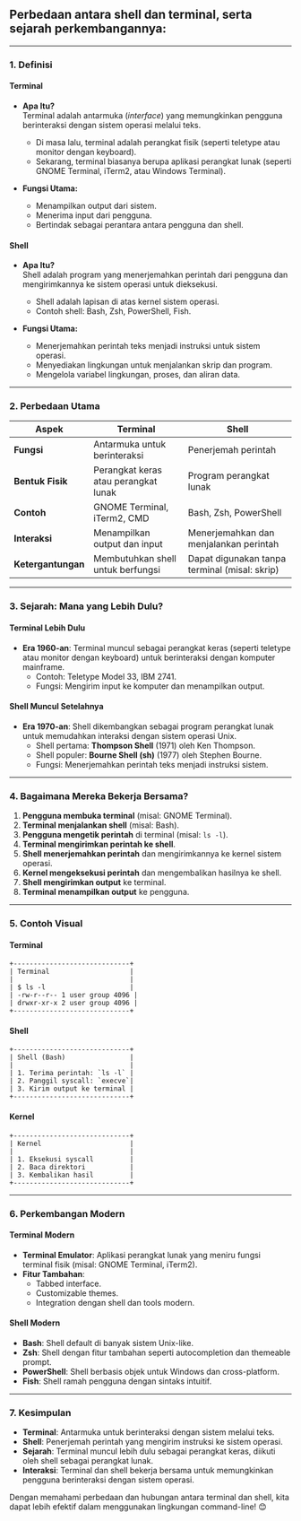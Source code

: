 ## Perbedaan antara **shell** dan **terminal**, serta sejarah perkembangannya:

---

### **1. Definisi**

#### **Terminal**

- **Apa Itu?**  
  Terminal adalah antarmuka (_interface_) yang memungkinkan pengguna berinteraksi dengan sistem operasi melalui teks.

  - Di masa lalu, terminal adalah perangkat fisik (seperti teletype atau monitor dengan keyboard).
  - Sekarang, terminal biasanya berupa aplikasi perangkat lunak (seperti GNOME Terminal, iTerm2, atau Windows Terminal).

- **Fungsi Utama:**
  - Menampilkan output dari sistem.
  - Menerima input dari pengguna.
  - Bertindak sebagai perantara antara pengguna dan shell.

#### **Shell**

- **Apa Itu?**  
  Shell adalah program yang menerjemahkan perintah dari pengguna dan mengirimkannya ke sistem operasi untuk dieksekusi.

  - Shell adalah lapisan di atas kernel sistem operasi.
  - Contoh shell: Bash, Zsh, PowerShell, Fish.

- **Fungsi Utama:**
  - Menerjemahkan perintah teks menjadi instruksi untuk sistem operasi.
  - Menyediakan lingkungan untuk menjalankan skrip dan program.
  - Mengelola variabel lingkungan, proses, dan aliran data.

---

### **2. Perbedaan Utama**

| Aspek              | Terminal                             | Shell                                         |
| ------------------ | ------------------------------------ | --------------------------------------------- |
| **Fungsi**         | Antarmuka untuk berinteraksi         | Penerjemah perintah                           |
| **Bentuk Fisik**   | Perangkat keras atau perangkat lunak | Program perangkat lunak                       |
| **Contoh**         | GNOME Terminal, iTerm2, CMD          | Bash, Zsh, PowerShell                         |
| **Interaksi**      | Menampilkan output dan input         | Menerjemahkan dan menjalankan perintah        |
| **Ketergantungan** | Membutuhkan shell untuk berfungsi    | Dapat digunakan tanpa terminal (misal: skrip) |

---

### **3. Sejarah: Mana yang Lebih Dulu?**

#### **Terminal Lebih Dulu**

- **Era 1960-an**: Terminal muncul sebagai perangkat keras (seperti teletype atau monitor dengan keyboard) untuk berinteraksi dengan komputer mainframe.
  - Contoh: Teletype Model 33, IBM 2741.
  - Fungsi: Mengirim input ke komputer dan menampilkan output.

#### **Shell Muncul Setelahnya**

- **Era 1970-an**: Shell dikembangkan sebagai program perangkat lunak untuk memudahkan interaksi dengan sistem operasi Unix.
  - Shell pertama: **Thompson Shell** (1971) oleh Ken Thompson.
  - Shell populer: **Bourne Shell (sh)** (1977) oleh Stephen Bourne.
  - Fungsi: Menerjemahkan perintah teks menjadi instruksi sistem.

---

### **4. Bagaimana Mereka Bekerja Bersama?**

1. **Pengguna membuka terminal** (misal: GNOME Terminal).
2. **Terminal menjalankan shell** (misal: Bash).
3. **Pengguna mengetik perintah** di terminal (misal: `ls -l`).
4. **Terminal mengirimkan perintah ke shell**.
5. **Shell menerjemahkan perintah** dan mengirimkannya ke kernel sistem operasi.
6. **Kernel mengeksekusi perintah** dan mengembalikan hasilnya ke shell.
7. **Shell mengirimkan output** ke terminal.
8. **Terminal menampilkan output** ke pengguna.

---

### **5. Contoh Visual**

#### **Terminal**

```
+-----------------------------+
| Terminal                    |
|                             |
| $ ls -l                     |
| -rw-r--r-- 1 user group 4096 |
| drwxr-xr-x 2 user group 4096 |
+-----------------------------+
```

#### **Shell**

```
+-----------------------------+
| Shell (Bash)                |
|                             |
| 1. Terima perintah: `ls -l` |
| 2. Panggil syscall: `execve`|
| 3. Kirim output ke terminal |
+-----------------------------+
```

#### **Kernel**

```
+-----------------------------+
| Kernel                      |
|                             |
| 1. Eksekusi syscall         |
| 2. Baca direktori           |
| 3. Kembalikan hasil         |
+-----------------------------+
```

---

### **6. Perkembangan Modern**

#### **Terminal Modern**

- **Terminal Emulator**: Aplikasi perangkat lunak yang meniru fungsi terminal fisik (misal: GNOME Terminal, iTerm2).
- **Fitur Tambahan**:
  - Tabbed interface.
  - Customizable themes.
  - Integration dengan shell dan tools modern.

#### **Shell Modern**

- **Bash**: Shell default di banyak sistem Unix-like.
- **Zsh**: Shell dengan fitur tambahan seperti autocompletion dan themeable prompt.
- **PowerShell**: Shell berbasis objek untuk Windows dan cross-platform.
- **Fish**: Shell ramah pengguna dengan sintaks intuitif.

---

### **7. Kesimpulan**

- **Terminal**: Antarmuka untuk berinteraksi dengan sistem melalui teks.
- **Shell**: Penerjemah perintah yang mengirim instruksi ke sistem operasi.
- **Sejarah**: Terminal muncul lebih dulu sebagai perangkat keras, diikuti oleh shell sebagai perangkat lunak.
- **Interaksi**: Terminal dan shell bekerja bersama untuk memungkinkan pengguna berinteraksi dengan sistem operasi.

Dengan memahami perbedaan dan hubungan antara terminal dan shell, kita dapat lebih efektif dalam menggunakan lingkungan command-line! 😊
